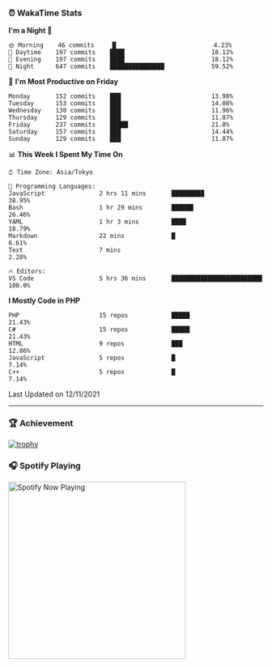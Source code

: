 ### ⏰ WakaTime Stats


<!--START_SECTION:waka-->
**I'm a Night 🦉** 

```text
🌞 Morning    46 commits     █                           4.23% 
🌆 Daytime    197 commits    ████                        18.12% 
🌃 Evening    197 commits    ████                        18.12% 
🌙 Night      647 commits    ███████████████             59.52%

```
📅 **I'm Most Productive on Friday** 

```text
Monday       152 commits    ███                         13.98% 
Tuesday      153 commits    ███                         14.08% 
Wednesday    130 commits    ███                         11.96% 
Thursday     129 commits    ███                         11.87% 
Friday       237 commits    █████                       21.8% 
Saturday     157 commits    ███                         14.44% 
Sunday       129 commits    ███                         11.87%

```


📊 **This Week I Spent My Time On** 

```text
⌚︎ Time Zone: Asia/Tokyo

💬 Programming Languages: 
JavaScript               2 hrs 11 mins       █████████                   38.95% 
Bash                     1 hr 29 mins        ██████                      26.46% 
YAML                     1 hr 3 mins         ████                        18.79% 
Markdown                 22 mins             █                           6.61% 
Text                     7 mins                                          2.28%

🔥 Editors: 
VS Code                  5 hrs 36 mins       █████████████████████████   100.0%

```

**I Mostly Code in PHP** 

```text
PHP                      15 repos            █████                       21.43% 
C#                       15 repos            █████                       21.43% 
HTML                     9 repos             ███                         12.86% 
JavaScript               5 repos             █                           7.14% 
C++                      5 repos             █                           7.14%

```



 Last Updated on 12/11/2021
<!--END_SECTION:waka-->

---

### 🏆 Achievement

[![trophy](https://github-profile-trophy.vercel.app/?username=Slime-hatena&theme=flat&no-bg=true&no-frame=true&column=8)](https://github.com/ryo-ma/github-profile-trophy)

### 🎧 Spotify Playing

[<img src="https://spotify-now-playing-slime-hatena.vercel.app/api/spotify-playing" alt="Spotify Now Playing" width="350" />](https://open.spotify.com/user/slime_hatena)

<!--
**Slime-hatena/Slime-hatena** is a ✨ _special_ ✨ repository because its `README.md` (this file) appears on your GitHub profile.

Here are some ideas to get you started:

- 🔭 I’m currently working on ...
- 🌱 I’m currently learning ...
- 👯 I’m looking to collaborate on ...
- 🤔 I’m looking for help with ...
- 💬 Ask me about ...
- 📫 How to reach me: ...
- 😄 Pronouns: ...
- ⚡ Fun fact: ...
-->
